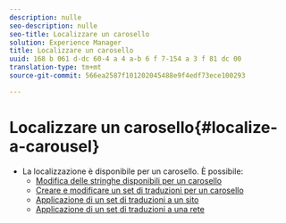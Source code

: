 ```yaml
---
description: nulle
seo-description: nulle
seo-title: Localizzare un carosello
solution: Experience Manager
title: Localizzare un carosello
uuid: 168 b 061 d-dc 60-4 a 4 a-b 6 f 7-154 a 3 f 81 dc 00
translation-type: tm+mt
source-git-commit: 566ea2587f101202045488e9f4edf73ece100293

---
```



# Localizzare un carosello{#localize-a-carousel}

* La localizzazione è disponibile per un carosello. È possibile:
   * [Modifica delle stringhe disponibili per un carosello](/help/using/c-settings-other/c-translation-sets/c-localize-strings.md#section_l2z_hkn_xz)
   * [Creare e modificare un set di traduzioni per un carosello](/help/using/c-settings-other/c-translation-sets/t-create-modify-translation-sets.md)
   * [Applicazione di un set di traduzioni a un sito](/help/using/c-settings-other/c-translation-sets/t-apply-a-translation-set-to-a-site.md)
   * [Applicazione di un set di traduzioni a una rete](/help/using/c-settings-other/c-translation-sets/t-apply-a-translation-set-to-a-network.md)

